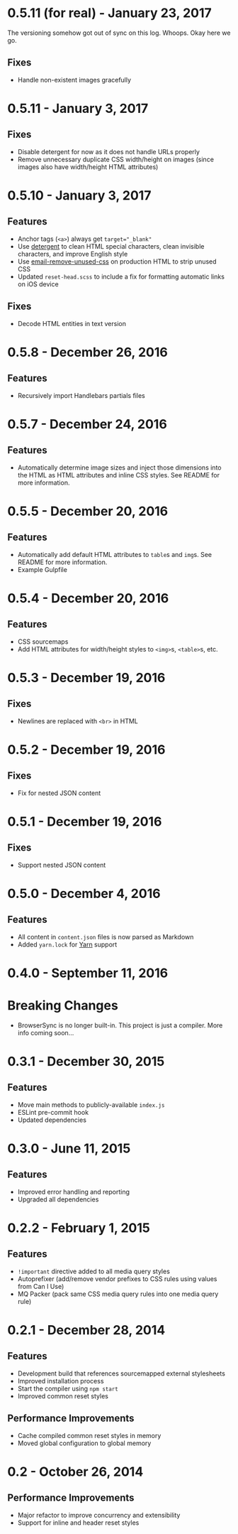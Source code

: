 # 0.5.11 (for real) - January 23, 2017

The versioning somehow got out of sync on this log. Whoops. Okay here we go.

## Fixes

- Handle non-existent images gracefully

# 0.5.11 - January 3, 2017

## Fixes

- Disable detergent for now as it does not handle URLs properly
- Remove unnecessary duplicate CSS width/height on images (since images also have width/height HTML attributes)

# 0.5.10 - January 3, 2017

## Features

- Anchor tags (`<a>`) always get `target="_blank"`
- Use [detergent](https://github.com/code-and-send/detergent) to clean HTML special characters, clean invisible characters, and improve English style
- Use [email-remove-unused-css](https://github.com/code-and-send/email-remove-unused-css) on production HTML to strip unused CSS
- Updated `reset-head.scss` to include a fix for formatting automatic links on iOS device

## Fixes

- Decode HTML entities in text version

# 0.5.8 - December 26, 2016

## Features

- Recursively import Handlebars partials files

# 0.5.7 - December 24, 2016

## Features

- Automatically determine image sizes and inject those dimensions into the HTML as HTML attributes and inline CSS styles. See README for more information.

# 0.5.5 - December 20, 2016

## Features

- Automatically add default HTML attributes to `table`s and `img`s. See README for more information.
- Example Gulpfile

# 0.5.4 - December 20, 2016

## Features

- CSS sourcemaps
- Add HTML attributes for width/height styles to `<img>`s, `<table>`s, etc.

# 0.5.3 - December 19, 2016

## Fixes

- Newlines are replaced with `<br>` in HTML

# 0.5.2 - December 19, 2016

## Fixes

- Fix for nested JSON content

# 0.5.1 - December 19, 2016

## Fixes

- Support nested JSON content

# 0.5.0 - December 4, 2016

## Features

- All content in `content.json` files is now parsed as Markdown
- Added `yarn.lock` for [Yarn](https://yarnpkg.com/) support

# 0.4.0 - September 11, 2016

# Breaking Changes

- BrowserSync is no longer built-in. This project is just a compiler. More info coming soon...

# 0.3.1 - December 30, 2015

## Features

- Move main methods to publicly-available `index.js`
- ESLint pre-commit hook
- Updated dependencies

# 0.3.0 - June 11, 2015

## Features

- Improved error handling and reporting
- Upgraded all dependencies

# 0.2.2 - February 1, 2015

## Features

- `!important` directive added to all media query styles
- Autoprefixer (add/remove vendor prefixes to CSS rules using values from Can I Use)
- MQ Packer (pack same CSS media query rules into one media query rule)

# 0.2.1 - December 28, 2014

## Features

- Development build that references sourcemapped external stylesheets
- Improved installation process
- Start the compiler using `npm start`
- Improved common reset styles

## Performance Improvements

- Cache compiled common reset styles in memory
- Moved global configuration to global memory

# 0.2 - October 26, 2014

## Performance Improvements

- Major refactor to improve concurrency and extensibility
- Support for inline and header reset styles
